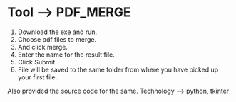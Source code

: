 # Tool --> PDF_MERGE

1. Download the exe and run.
2. Choose pdf files to merge.
3. And click merge.
4. Enter the name for the result file.
5. Click Submit.
6. File will be saved to the same folder from where you have picked up your first file.

Also provided the source code for the same.
Technology --> python, tkinter
